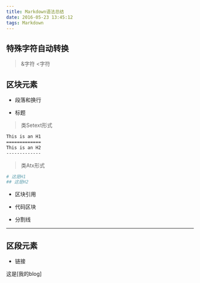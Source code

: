 ```yaml
---
title: Markdown语法总结
date: 2016-05-23 13:45:12
tags: Markdown
---
```


## 特殊字符自动转换
> &字符
> <字符

## 区块元素

- 段落和换行

- 标题

>类Setext形式
``` bash
This is an H1
=============
This is an H2
-------------
```

>类Atx形式
``` bash
# 这是H1
## 这是H2
```
- 区块引用

- 代码区块

- 分割线
-----

## 区段元素

- 链接

这是[我的blog]

